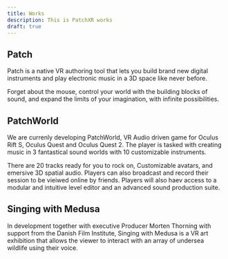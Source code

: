 ```yaml
---
title: Works
description: This is PatchXR works
draft: true
---
```

## Patch 
Patch is a native VR authoring tool that lets you build brand new digital instruments and play electronic music in a 3D space like never before. 

Forget about the mouse, control your world with the building blocks of sound, and expand the limits of your imagination, with infinite possibilities. 

## PatchWorld 

We are currenly developing PatchWorld, VR Audio driven game for Oculus Rift S, Oculus Quest and Oculus Quest 2. The player is tasked with creating music in 3 fantastical sound worlds with 10 customizable instruments. 

There are 20 tracks ready for you to rock on, Customizable avatars, and emersive 3D spatial audio. Players can also broadcast and record their session to be vieiwed online by friends. Players will also haev access to a modular and intuitive level editor and an advanced sound production suite. 

## Singing with Medusa 
In development together with executive Producer Morten Thorning with support from the Danish Film Institute, Singing with Medusa is a VR art exhibition that allows the viewer to interact with an array of undersea wildlife using their voice.